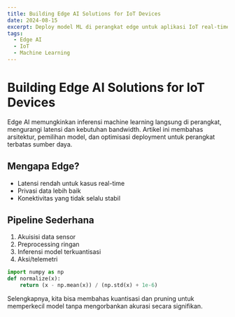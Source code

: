```yaml
---
title: Building Edge AI Solutions for IoT Devices
date: 2024-08-15
excerpt: Deploy model ML di perangkat edge untuk aplikasi IoT real-time dengan latensi minimal.
tags:
  - Edge AI
  - IoT
  - Machine Learning
---
```


# Building Edge AI Solutions for IoT Devices

Edge AI memungkinkan inferensi machine learning langsung di perangkat, mengurangi latensi dan kebutuhan bandwidth. Artikel ini membahas arsitektur, pemilihan model, dan optimisasi deployment untuk perangkat terbatas sumber daya.

## Mengapa Edge?

- Latensi rendah untuk kasus real-time
- Privasi data lebih baik
- Konektivitas yang tidak selalu stabil

## Pipeline Sederhana

1. Akuisisi data sensor
2. Preprocessing ringan
3. Inferensi model terkuantisasi
4. Aksi/telemetri

```python
import numpy as np
def normalize(x):
    return (x - np.mean(x)) / (np.std(x) + 1e-6)
```

Selengkapnya, kita bisa membahas kuantisasi dan pruning untuk memperkecil model tanpa mengorbankan akurasi secara signifikan.

